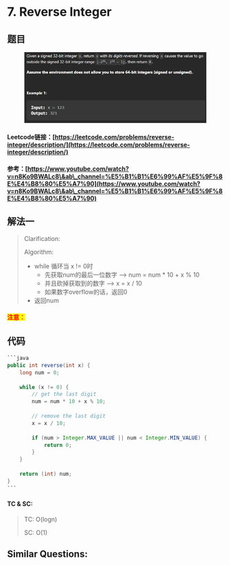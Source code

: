 # 7. Reverse Integer

## 题目

<figure><img src="../../.gitbook/assets/image (167).png" alt=""><figcaption></figcaption></figure>

#### Leetcode链接：[https://leetcode.com/problems/reverse-integer/description/](https://leetcode.com/problems/reverse-integer/description/)

#### 参考：[https://www.youtube.com/watch?v=n8Ko9BWALc8\&ab\_channel=%E5%B1%B1%E6%99%AF%E5%9F%8E%E4%B8%80%E5%A7%90](https://www.youtube.com/watch?v=n8Ko9BWALc8\&ab\_channel=%E5%B1%B1%E6%99%AF%E5%9F%8E%E4%B8%80%E5%A7%90)

## 解法一

> Clarification:&#x20;
>
> Algorithm:&#x20;
>
> * while 循环当 x != 0时
>   * 先获取num的最后一位数字 --> num = num \* 10 + x % 10
>   * 并且砍掉获取到的数字 --> x = x / 10
>   * 如果数字overflow的话，返回0
> * 返回num

#### <mark style="color:red;">注意：</mark>

## 代码

````java
```java
public int reverse(int x) {
    long num = 0;

    while (x != 0) {
        // get the last digit
        num = num * 10 + x % 10;

        // remove the last digit
        x = x / 10;

        if (num > Integer.MAX_VALUE || num < Integer.MIN_VALUE) {
            return 0;
        }
    }

    return (int) num;
}
```
````

#### TC & SC:&#x20;

> TC: O(logn)
>
> SC: O(1)

## **Similar Questions:**&#x20;
